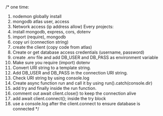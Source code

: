 /*
one time:
1. nodemon globally install
2. mongodb atlas user, access
3. Network access (ip address allow)
Every projects:
1. install mongodb, express, cors, dotenv
2. import (require), mongodb
3. copy uri (connection string)
4. create the client (copy code from atlas)
5. Create or get database access credentials (username, password)
6. create .env file and add DB_USER and DB_PASS as environment variable
7. Make sure you require (import) dotenv
8. Convert URI string to a template string.
9. Add DB_USER and DB_PASS in the connection URI string.
10. Check URI string by using console.log
11. Create async function run and call it by using run().catch(console.dir)
12. add try and finally inside the run function.
13. comment out await client.close() to keep the connection alive
14. add await client.connect(); inside the try block
15. use a console.log after the client.connect to ensure database is connected
*/